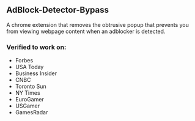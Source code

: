 ## AdBlock-Detector-Bypass

A chrome extension that removes the obtrusive popup that prevents you from viewing webpage content when an adblocker is detected.

### Verified to work on:
- Forbes
- USA Today
- Business Insider
- CNBC
- Toronto Sun
- NY Times
- EuroGamer
- USGamer
- GamesRadar